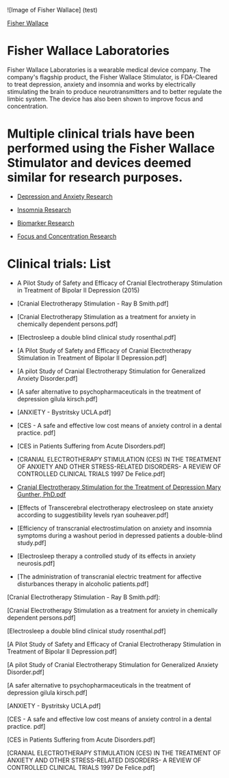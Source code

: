 ![Image of Fisher Wallace] (test)

[Fisher Wallace]

# Fisher Wallace Laboratories

Fisher Wallace Laboratories is a wearable medical device company.  The company's flagship product, the Fisher Wallace Stimulator, is FDA-Cleared to treat depression, anxiety and insomnia and works by electrically stimulating the brain to produce neurotransmitters and to better regulate the limbic system. The device has also been shown to improve focus and concentration.

# Multiple clinical trials have been performed using the Fisher Wallace Stimulator and devices deemed similar for research purposes.  

* [Depression and Anxiety Research]


* [Insomnia Research]

* [Biomarker Research]

* [Focus and Concentration Research]

# Clinical trials: List

* A Pilot Study of Safety and Efficacy of Cranial Electrotherapy Stimulation in Treatment of Bipolar II Depression (2015)

* [Cranial Electrotherapy Stimulation - Ray B Smith.pdf]

* [Cranial Electrotherapy Stimulation as a treatment for anxiety in chemically dependent persons.pdf]

* [Electrosleep a double blind clinical study rosenthal.pdf]

* [A Pilot Study of Safety and Efficacy of Cranial Electrotherapy Stimulation in Treatment of Bipolar II Depression.pdf]

* [A pilot Study of Cranial Electrotherapy Stimulation for Generalized Anxiety Disorder.pdf]

* [A safer alternative to psychopharmaceuticals in the treatment of depression  gilula kirsch.pdf]

* [ANXIETY - Bystritsky UCLA.pdf]

* [CES - A safe and effective low cost means of anxiety control in a dental practice. pdf]

* [CES in Patients Suffering from Acute Disorders.pdf]

* [CRANIAL ELECTROTHERAPY STIMULATION (CES) IN THE TREATMENT OF ANXIETY AND OTHER STRESS-RELATED DISORDERS- A REVIEW OF CONTROLLED CLINICAL TRIALS 1997 De Felice.pdf]

* [Cranial Electrotherapy Stimulation for the Treatment of Depression Mary Gunther, PhD.pdf]

* [Effects of Transcerebral electrotherapy electrosleep on state anxiety according to suggestibility levels ryan souheaver.pdf]

* [Efficiency of transcranial electrostimulation on anxiety and insomnia symptoms during a washout period in depressed patients a double-blind study.pdf]

* [Electrosleep therapy a controlled study of its effects in anxiety neurosis.pdf]

* [The administration of transcranial electric treatment for affective disturbances therapy in alcoholic patients.pdf]

[Depression and Anxiety Research]:https://github.com/FisherWallaceLaboratories/Scientificevidence/tree/master/1.Anxiety%20and%20Depression

[Insomnia Research]:https://github.com/FisherWallaceLaboratories/Scientificevidence/tree/master/2.Insomnia

[Biomarker Research]:https://github.com/FisherWallaceLaboratories/Scientificevidence/tree/master/3.Biomarker%20Data

[Focus and Concentration Research]:https://github.com/FisherWallaceLaboratories/Scientificevidence/tree/master/4.Concentration%20and%20Memory

[Cranial Electrotherapy Stimulation - Ray B Smith.pdf]:

[Cranial Electrotherapy Stimulation as a treatment for anxiety in chemically dependent persons.pdf]

[Electrosleep a double blind clinical study rosenthal.pdf]

[A Pilot Study of Safety and Efficacy of Cranial Electrotherapy Stimulation in Treatment of Bipolar II Depression.pdf]

[A pilot Study of Cranial Electrotherapy Stimulation for Generalized Anxiety Disorder.pdf]

[A safer alternative to psychopharmaceuticals in the treatment of depression  gilula kirsch.pdf]

[ANXIETY - Bystritsky UCLA.pdf]

[CES - A safe and effective low cost means of anxiety control in a dental practice. pdf]

[CES in Patients Suffering from Acute Disorders.pdf]

[CRANIAL ELECTROTHERAPY STIMULATION (CES) IN THE TREATMENT OF ANXIETY AND OTHER STRESS-RELATED DISORDERS- A REVIEW OF CONTROLLED CLINICAL TRIALS 1997 De Felice.pdf]

[Cranial Electrotherapy Stimulation for the Treatment of Depression Mary Gunther, PhD.pdf]:https://github.com/FisherWallaceLaboratories/Scientificevidence/blob/master/1.Anxiety%20and%20Depression/Cranial%20Electrotherapy%20Stimulation%20for%20the%20Treatment%20of%20Depression%20Mary%20Gunther%2C%20PhD.pdf






[Fisher Wallace]:http://www.FisherWallace.com



